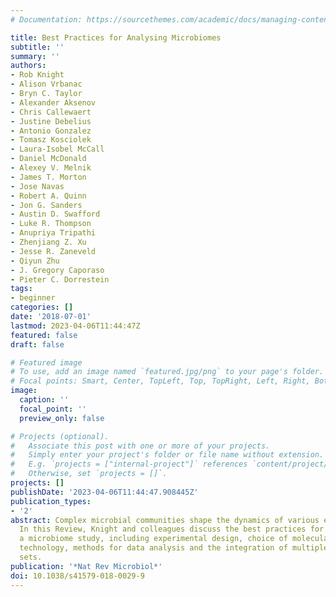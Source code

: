 ```yaml
---
# Documentation: https://sourcethemes.com/academic/docs/managing-content/

title: Best Practices for Analysing Microbiomes
subtitle: ''
summary: ''
authors:
- Rob Knight
- Alison Vrbanac
- Bryn C. Taylor
- Alexander Aksenov
- Chris Callewaert
- Justine Debelius
- Antonio Gonzalez
- Tomasz Kosciolek
- Laura-Isobel McCall
- Daniel McDonald
- Alexey V. Melnik
- James T. Morton
- Jose Navas
- Robert A. Quinn
- Jon G. Sanders
- Austin D. Swafford
- Luke R. Thompson
- Anupriya Tripathi
- Zhenjiang Z. Xu
- Jesse R. Zaneveld
- Qiyun Zhu
- J. Gregory Caporaso
- Pieter C. Dorrestein
tags:
- beginner
categories: []
date: '2018-07-01'
lastmod: 2023-04-06T11:44:47Z
featured: false
draft: false

# Featured image
# To use, add an image named `featured.jpg/png` to your page's folder.
# Focal points: Smart, Center, TopLeft, Top, TopRight, Left, Right, BottomLeft, Bottom, BottomRight.
image:
  caption: ''
  focal_point: ''
  preview_only: false

# Projects (optional).
#   Associate this post with one or more of your projects.
#   Simply enter your project's folder or file name without extension.
#   E.g. `projects = ["internal-project"]` references `content/project/deep-learning/index.md`.
#   Otherwise, set `projects = []`.
projects: []
publishDate: '2023-04-06T11:44:47.908445Z'
publication_types:
- '2'
abstract: Complex microbial communities shape the dynamics of various environments.
  In this Review, Knight and colleagues discuss the best practices for performing
  a microbiome study, including experimental design, choice of molecular analysis
  technology, methods for data analysis and the integration of multiple omics data
  sets.
publication: '*Nat Rev Microbiol*'
doi: 10.1038/s41579-018-0029-9
---
```

